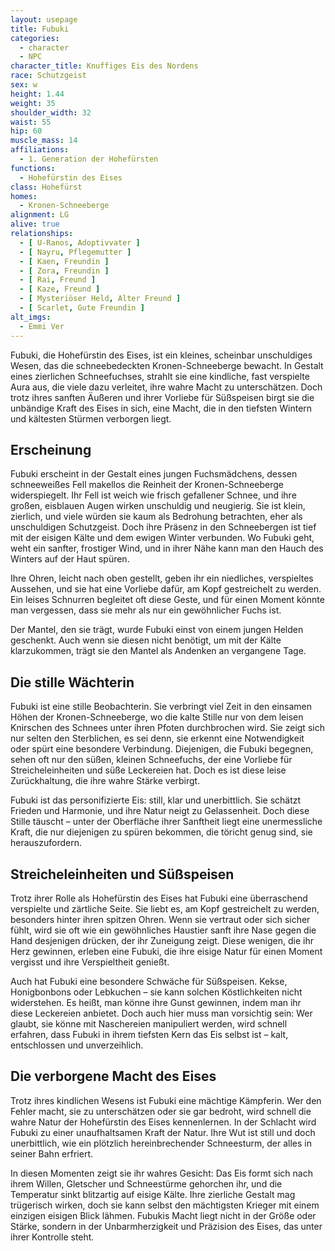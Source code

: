 ```yaml
---
layout: usepage
title: Fubuki
categories:
  - character
  - NPC
character_title: Knuffiges Eis des Nordens
race: Schutzgeist
sex: w
height: 1.44
weight: 35
shoulder_width: 32
waist: 55
hip: 60
muscle_mass: 14
affiliations:
  - 1. Generation der Hohefürsten
functions:
  - Hohefürstin des Eises
class: Hohefürst
homes:
  - Kronen-Schneeberge
alignment: LG
alive: true
relationships:
  - [ U-Ranos, Adoptivvater ]
  - [ Nayru, Pflegemutter ]
  - [ Kaen, Freundin ]
  - [ Zora, Freundin ]
  - [ Rai, Freund ]
  - [ Kaze, Freund ]
  - [ Mysteriöser Held, Alter Freund ]
  - [ Scarlet, Gute Freundin ]
alt_imgs:
  - Emmi Ver
---
```


Fubuki, die Hohefürstin des Eises, ist ein kleines, scheinbar unschuldiges Wesen, das die schneebedeckten
Kronen-Schneeberge bewacht. In Gestalt eines zierlichen Schneefuchses, strahlt sie eine kindliche, fast verspielte Aura
aus, die viele dazu verleitet, ihre wahre Macht zu unterschätzen. Doch trotz ihres sanften Äußeren und ihrer Vorliebe
für Süßspeisen birgt sie die unbändige Kraft des Eises in sich, eine Macht, die in den tiefsten Wintern und kältesten
Stürmen verborgen liegt.

<!--more-->

## Erscheinung

Fubuki erscheint in der Gestalt eines jungen Fuchsmädchens, dessen schneeweißes Fell makellos die Reinheit der
Kronen-Schneeberge widerspiegelt. Ihr Fell ist weich wie frisch gefallener Schnee, und ihre großen, eisblauen Augen
wirken unschuldig und neugierig. Sie ist klein, zierlich, und viele würden sie kaum als Bedrohung betrachten, eher als
unschuldigen Schutzgeist. Doch ihre Präsenz in den Schneebergen ist tief mit der eisigen Kälte und dem ewigen Winter
verbunden. Wo Fubuki geht, weht ein sanfter, frostiger Wind, und in ihrer Nähe kann man den Hauch des Winters auf der
Haut spüren.

Ihre Ohren, leicht nach oben gestellt, geben ihr ein niedliches, verspieltes Aussehen, und sie hat eine Vorliebe dafür,
am Kopf gestreichelt zu werden. Ein leises Schnurren begleitet oft diese Geste, und für einen Moment könnte man
vergessen, dass sie mehr als nur ein gewöhnlicher Fuchs ist.

Der Mantel, den sie trägt, wurde Fubuki einst von einem jungen Helden geschenkt. Auch wenn sie diesen nicht benötigt, um
mit der Kälte klarzukommen, trägt sie den Mantel als Andenken an vergangene Tage.

## Die stille Wächterin

Fubuki ist eine stille Beobachterin. Sie verbringt viel Zeit in den einsamen Höhen der Kronen-Schneeberge, wo die kalte
Stille nur von dem leisen Knirschen des Schnees unter ihren Pfoten durchbrochen wird. Sie zeigt sich nur selten den
Sterblichen, es sei denn, sie erkennt eine Notwendigkeit oder spürt eine besondere Verbindung. Diejenigen, die Fubuki
begegnen, sehen oft nur den süßen, kleinen Schneefuchs, der eine Vorliebe für Streicheleinheiten und süße Leckereien
hat. Doch es ist diese leise Zurückhaltung, die ihre wahre Stärke verbirgt.

Fubuki ist das personifizierte Eis: still, klar und unerbittlich. Sie schätzt Frieden und Harmonie, und ihre Natur neigt
zu Gelassenheit. Doch diese Stille täuscht – unter der Oberfläche ihrer Sanftheit liegt eine unermessliche Kraft, die
nur diejenigen zu spüren bekommen, die töricht genug sind, sie herauszufordern.

## Streicheleinheiten und Süßspeisen

Trotz ihrer Rolle als Hohefürstin des Eises hat Fubuki eine überraschend verspielte und zärtliche Seite. Sie liebt es,
am Kopf gestreichelt zu werden, besonders hinter ihren spitzen Ohren. Wenn sie vertraut oder sich sicher fühlt, wird sie
oft wie ein gewöhnliches Haustier sanft ihre Nase gegen die Hand desjenigen drücken, der ihr Zuneigung zeigt. Diese
wenigen, die ihr Herz gewinnen, erleben eine Fubuki, die ihre eisige Natur für einen Moment vergisst und ihre
Verspieltheit genießt.

Auch hat Fubuki eine besondere Schwäche für Süßspeisen. Kekse, Honigbonbons oder Lebkuchen – sie kann solchen
Köstlichkeiten nicht widerstehen. Es heißt, man könne ihre Gunst gewinnen, indem man ihr diese Leckereien anbietet. Doch
auch hier muss man vorsichtig sein: Wer glaubt, sie könne mit Naschereien manipuliert werden, wird schnell erfahren,
dass Fubuki in ihrem tiefsten Kern das Eis selbst ist – kalt, entschlossen und unverzeihlich.

## Die verborgene Macht des Eises

Trotz ihres kindlichen Wesens ist Fubuki eine mächtige Kämpferin. Wer den Fehler macht, sie zu unterschätzen oder sie
gar bedroht, wird schnell die wahre Natur der Hohefürstin des Eises kennenlernen. In der Schlacht wird Fubuki zu einer
unaufhaltsamen Kraft der Natur. Ihre Wut ist still und doch unerbittlich, wie ein plötzlich hereinbrechender
Schneesturm, der alles in seiner Bahn erfriert.

In diesen Momenten zeigt sie ihr wahres Gesicht: Das Eis formt sich nach ihrem Willen, Gletscher und Schneestürme
gehorchen ihr, und die Temperatur sinkt blitzartig auf eisige Kälte. Ihre zierliche Gestalt mag trügerisch wirken, doch
sie kann selbst den mächtigsten Krieger mit einem einzigen eisigen Blick lähmen. Fubukis Macht liegt nicht in der Größe
oder Stärke, sondern in der Unbarmherzigkeit und Präzision des Eises, das unter ihrer Kontrolle steht.